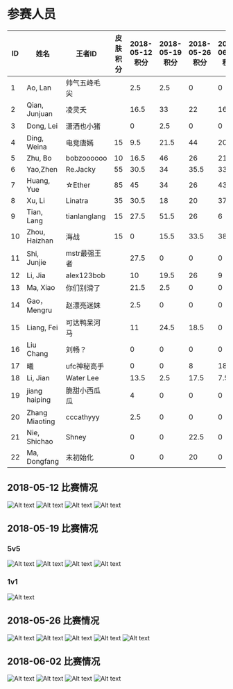 # 参赛人员
ID|姓名|王者ID|皮肤积分|2018-05-12积分|2018-05-19积分|2018-05-26积分|2018-06-02积分|总分
|----|----|----|----|----|----|----|----|----|
1|Ao, Lan |帅气五峰毛尖||2.5|2.5|0|0|5|
2|Qian, Junjuan |凌灵夭||16.5|33|22|16|87.5|
3|Dong, Lei |潇洒也小猪||0|2.5|0|0|2.5|
4|Ding, Weina |电竞唐嫣|15|9.5|21.5|44|20|95|
5|Zhu, Bo |bobzoooooo|10|16.5|46|26|21.5|110|
6|Yao,Zhen |Re.Jacky |55|30.5|34|35.5|33.5|133.5|
7|Huang, Yue |☆Ether|85|45|34|26|43|148|
8|Xu, Li |Linatra|35|30.5|18|20|37.5|116|
9|Tian, Lang |tianlanglang|15|27.5|51.5|26|6|111|
10|Zhou, Haizhan |海战|15|0|15.5|33.5|38.5|87.5|
11|Shi, Junjie |mstr最强王者||27.5|0|0|0|27.5|
12|Li, Jia |alex123bob||10|19.5|26|9|64.5|
13|Ma, Xiao |你们别滑了||21.5|2.5|0|0|24|
14|Gao，Mengru |赵漂亮迷妹||2.5|0|0|0|2.5|
15|Liang, Fei |可达鸭呆河马||11|24.5|18.5|0|54|
16|Liu Chang |刘畅？||0|0|0|0|0|
17|曦|ufc神秘高手||0|0|8|18.5|26.5|
18|Li, Jian|Water Lee||13.5|2.5|17.5|7.5|41|
19|jiang haiping|脆甜小西瓜瓜||4|0|0|0|4|
20|Zhang Miaoting|cccathyyy||2.5|0|0|0|2.5|
21|Nie, Shichao|Shney||0|0|22.5|0|22.5|
22|Ma, Dongfang|未初始化||0|0|20|0|20|

## 2018-05-12 比赛情况
![Alt text](https://raw.githubusercontent.com/Alom/ESportsClub/master/May/2018-05-12/5-12-1.jpg)
![Alt text](https://raw.githubusercontent.com/Alom/ESportsClub/master/May/2018-05-12/5-12-2.jpg)
![Alt text](https://raw.githubusercontent.com/Alom/ESportsClub/master/May/2018-05-12/5-12-3.jpg)
![Alt text](https://raw.githubusercontent.com/Alom/ESportsClub/master/May/2018-05-12/5-12-4.jpeg)
## 2018-05-19 比赛情况
### 5v5
![Alt text](https://raw.githubusercontent.com/Alom/ESportsClub/master/May/2018-05-19/5-19-1.jpeg)
![Alt text](https://raw.githubusercontent.com/Alom/ESportsClub/master/May/2018-05-19/5-19-2.jpeg)
![Alt text](https://raw.githubusercontent.com/Alom/ESportsClub/master/May/2018-05-19/5-19-3.jpeg)
![Alt text](https://raw.githubusercontent.com/Alom/ESportsClub/master/May/2018-05-19/5-19-4.jpeg)
### 1v1
![Alt text](https://raw.githubusercontent.com/Alom/ESportsClub/master/May/2018-05-19/5-19-1v1-1.jpeg)
## 2018-05-26 比赛情况

![Alt text](https://raw.githubusercontent.com/Alom/ESportsClub/master/May/2018-05-26/5-26-1.jpeg)
![Alt text](https://raw.githubusercontent.com/Alom/ESportsClub/master/May/2018-05-26/5-26-2.jpeg)
![Alt text](https://raw.githubusercontent.com/Alom/ESportsClub/master/May/2018-05-26/5-26-3.jpeg)
![Alt text](https://raw.githubusercontent.com/Alom/ESportsClub/master/May/2018-05-26/5-26-4.jpeg)
![Alt text](https://raw.githubusercontent.com/Alom/ESportsClub/master/May/2018-05-26/5-26-5.jpeg)
## 2018-06-02 比赛情况
![Alt text](https://raw.githubusercontent.com/Alom/ESportsClub/master/May/2018-06-02/6-2-1.jpeg)
![Alt text](https://raw.githubusercontent.com/Alom/ESportsClub/master/May/2018-06-02/6-2-2.jpeg)
![Alt text](https://raw.githubusercontent.com/Alom/ESportsClub/master/May/2018-06-02/6-2-3.jpeg)
![Alt text](https://raw.githubusercontent.com/Alom/ESportsClub/master/May/2018-06-02/6-2-4.jpeg)

